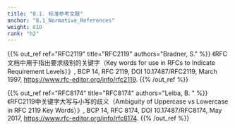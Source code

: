 ```yaml
---
title: "8.1. 标准参考文献"
anchor: "8.1_Normative_References"
weight: 810
rank: "h2"
---
```


{{% out_ref
    ref="RFC2119"
    title="RFC2119"
    authors="Bradner, S." %}}
《RFC文档中用于指出要求级别的关键字（Key words for use in RFCs to Indicate Requirement Levels）》, BCP 14, RFC 2119, DOI 10.17487/RFC2119, March 1997, <https://www.rfc-editor.org/info/rfc2119>.
{{% /out_ref %}}

{{% out_ref
    ref="RFC8174"
    title="RFC8174"
    authors="Leiba, B. " %}}
《RFC2119中关键字大写与小写的歧义（Ambiguity of Uppercase vs Lowercase in RFC 2119 Key Words）》, BCP 14, RFC 8174, DOI 10.17487/RFC8174, May 2017, <https://www.rfc-editor.org/info/rfc8174>.
{{% /out_ref %}}